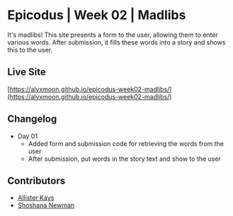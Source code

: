 # Epicodus | Week 02 | Madlibs

It's madlibs! This site presents a form to the user, allowing them to enter various words. After submission, it fills these words into a story and shows this to the user.

## Live Site
[https://alyxmoon.github.io/epicodus-week02-madlibs/](https://alyxmoon.github.io/epicodus-week02-madlibs/)

## Changelog
- Day 01
  - Added form and submission code for retrieving the words from the user
  - After submission, put words in the story text and show to the user

## Contributors

- [Allister Kays](https://github.com/AlyxMoon)
- [Shoshana Newman](https://github.com/ShoNewman)
